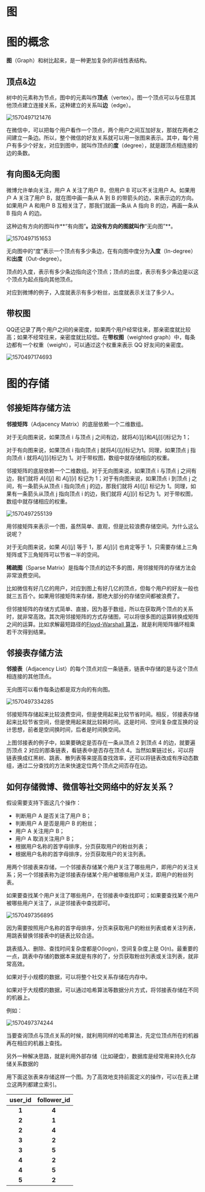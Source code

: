 # 图

# 图的概念

**图**（Graph）和树比起来，是一种更加复杂的非线性表结构。

## 顶点&边

树中的元素称为节点，图中的元素叫作**顶点**（vertex）。图一个顶点可以与任意其他顶点建立连接关系，这种建立的关系叫**边**（edge）。

![1570497121476](imgs/2/1570497121476.png)

在微信中，可以把每个用户看作一个顶点，两个用户之间互加好友，那就在两者之间建立一条边。所以，整个微信的好友关系就可以用一张图来表示。其中，每个用户有多少个好友，对应到图中，就叫作顶点的**度**（degree），就是跟顶点相连接的边的条数。

## 有向图&无向图

微博允许单向关注，用户 A 关注了用户 B，但用户 B 可以不关注用户 A。如果用户 A 关注了用户 B，就在图中画一条从 A 到 B 的带箭头的边，来表示边的方向。如果用户 A 和用户 B 互相关注了，那我们就画一条从 A 指向 B 的边，再画一条从 B 指向 A 的边。

这种边有方向的图叫作**“有向图”**。边没有方向的图就叫作**“无向图”**。

![1570497151653](imgs/2/1570497151653.png)

无向图中的“度”表示一个顶点有多少条边，在有向图中度分为**入度**（In-degree）和**出度**（Out-degree）。

顶点的入度，表示有多少条边指向这个顶点；顶点的出度，表示有多少条边是以这个顶点为起点指向其他顶点。

对应到微博的例子，入度就表示有多少粉丝，出度就表示关注了多少人。

## 带权图

QQ还记录了两个用户之间的亲密度，如果两个用户经常往来，那亲密度就比较高；如果不经常往来，亲密度就比较低。在**带权图**（weighted graph）中，每条边都有一个权重（weight），可以通过这个权重来表示 QQ 好友间的亲密度。

![1570497174693](imgs/2/1570497174693.png)

# 图的存储

## 邻接矩阵存储方法

**邻接矩阵**（Adjacency Matrix）的底层依赖一个二维数组。

对于无向图来说，如果顶点 i 与顶点 j 之间有边，就将$A[i][j]$和$A[j][i]$标记为 1；

对于有向图来说，如果顶点 i 指向顶点 j 就将$A[i][j]$标记为1。同理，如果顶点 j 指向顶点 i 就将$A[j][i]$标记为 1。对于带权图，数组中就存储相应的权重。

邻接矩阵的底层依赖一个二维数组。对于无向图来说，如果顶点 i 与顶点 j 之间有边，我们就将 $A[i][j]$ 和 $A[j][i]$ 标记为 1；对于有向图来说，如果顶点 i 到顶点 j 之间，有一条箭头从顶点 i 指向顶点 j 的边，那我们就将 $A[i][j]$ 标记为 1。同理，如果有一条箭头从顶点 j 指向顶点 i 的边，我们就将 $A[j][i]$ 标记为 1。对于带权图，数组中就存储相应的权重。

![1570497255139](imgs/2/1570497255139.png)

用邻接矩阵来表示一个图，虽然简单、直观，但是比较浪费存储空间。为什么这么说呢？

对于无向图来说，如果 $A[i][j]$ 等于 1，那 $A[j][i]$ 也肯定等于 1，只需要存储上三角矩阵或下三角矩阵可以节省一半的空间。

**稀疏图**（Sparse Matrix）是指每个顶点的边不多的图，用邻接矩阵的存储方法会非常浪费空间。

比如微信有好几亿的用户，对应到图上有好几亿的顶点，但每个用户的好友一般也就三五百个。如果用邻接矩阵来存储，那绝大部分的存储空间都被浪费了。

但邻接矩阵的存储方式简单、直接，因为基于数组，所以在获取两个顶点的关系时，就非常高效。其次用邻接矩阵的方式存储图，可以将很多图的运算转换成矩阵之间的运算。比如求解最短路径的[Floyd-Warshall 算法](https://zh.wikipedia.org/wiki/Floyd-Warshall算法)，就是利用矩阵循环相乘若干次得到结果。

## 邻接表存储方法

**邻接表**（Adjacency List）的每个顶点对应一条链表，链表中存储的是与这个顶点相连接的其他顶点。

无向图可以看作每条边都是双方向的有向图。

![1570497334285](imgs/2/1570497334285.png)

邻接矩阵存储起来比较浪费空间，但是使用起来比较节省时间。相反，邻接表存储起来比较节省空间，但是使用起来就比较耗时间。这是时间、空间复杂度互换的设计思想，前者是空间换时间，后者是时间换空间。

上图邻接表的例子中，如果要确定是否存在一条从顶点 2 到顶点 4 的边，就要遍历顶点 2 对应的那条链表，看链表中是否存在顶点 4。当然如果链过长，可以将链表换成红黑树、跳表、散列表等来提高查找效率，还可以将链表改成有序动态数组，通过二分查找的方法来快速定位两个顶点之间否存在边。

## 如何存储微博、微信等社交网络中的好友关系？

假设需要支持下面这几个操作：

- 判断用户 A 是否关注了用户 B；
- 判断用户 A 是否是用户 B 的粉丝；
- 用户 A 关注用户 B；
- 用户 A 取消关注用户 B；
- 根据用户名称的首字母排序，分页获取用户的粉丝列表；
- 根据用户名称的首字母排序，分页获取用户的关注列表。

用两个邻接表来存储，一个邻接表存储某个用户关注了哪些用户，即用户的关注关系；另一个邻接表称为逆邻接表存储某个用户被哪些用户关注，即用户的粉丝列表。

如果要查找某个用户关注了哪些用户，在邻接表中查找即可；如果要查找某个用户被哪些用户关注了，从逆邻接表中查找即可。

![1570497356895](imgs/2/1570497356895.png)

因为需要按照用户名称的首字母排序，分页来获取用户的粉丝列表或者关注列表，用跳表替换邻接表中的链表比较合适。

跳表插入、删除、查找时间复杂度都是O(logn)，空间复杂度上是 O(n)。最重要的一点，跳表中存储的数据本来就是有序的了，分页获取粉丝列表或关注列表，就非常高效。

如果对于小规模的数据，可以将整个社交关系存储在内存中。

如果对于大规模的数据，可以通过哈希算法等数据分片方式，将邻接表存储在不同的机器上。

例如：

![1570497374244](imgs/2/1570497374244.png)

当要查询顶点与顶点关系的时候，就利用同样的哈希算法，先定位顶点所在的机器再在相应的机器上查找。



另外一种解决思路，就是利用外部存储（比如硬盘），数据库是经常用来持久化存储关系数据的

用下面这张表来存储这样一个图。为了高效地支持前面定义的操作，可以在表上建立这两列都建立索引。

| user_id | follower_id |
| :-----: | :---------: |
|  **1**  |    **4**    |
|  **2**  |    **1**    |
|  **2**  |    **4**    |
|  **3**  |    **2**    |
|  **3**  |    **5**    |
|  **4**  |    **2**    |
|  **4**  |    **5**    |
|  **5**  |    **2**    |



